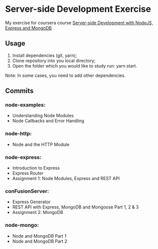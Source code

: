 # Server-side Development Exercise

My exercise for coursera course [Server-side Development with NodeJS, Express and MongoDB](https://www.coursera.org/learn/server-side-nodejs/home)

## Usage

1. Install dependencies (git, yarn);
2. Clone repository into you local directory;
3. Open the folder which you would like to study run: yarn start.

Note: In some cases, you need to add other dependencies.

## Commits
### node-examples: 
- Understanding Node Modules
- Node Callbacks and Error Handling

### node-http: 
- Node and the HTTP Module

### node-express: 
- Introduction to Express
- Express Router
- Assignment 1: Node Modules, Express and REST API

### conFusionServer: 
- Express Generator
- REST API with Express, MongoDB and Mongoose Part 1, 2 & 3
- Assignment 2: MongoDB

### node-mongo:
- Node and MongoDB Part 1
- Node and MongoDB Part 2